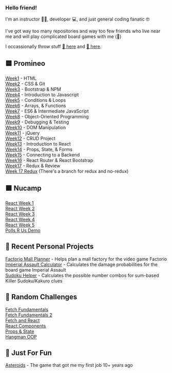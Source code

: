 ### Hello friend!

I'm an instructor 👩‍🏫, developer 💻, and just general coding fanatic 🤓

I've got way too many repositories and way too few friends who live near me and will play complicated board games with me (🥲)

I occassionally throw stuff [📝 here](https://www.codingmadeclear.com/) and [🎥 here](https://youtube.com/@codingmadeclear4970).

## 🟦 Promineo
[Week1](https://github.com/natafaye/fesd-week-1) - HTML  
[Week2](https://github.com/natafaye/fesd-week-2) - CSS & Git  
[Week3](https://github.com/natafaye/fesd-week-3) - Bootstrap & NPM  
[Week4](https://github.com/natafaye/fesd-week-4) - Introduction to Javascript  
[Week5](https://github.com/natafaye/fesd-week-5) - Conditions & Loops  
[Week6](https://github.com/natafaye/fesd-week-6) - Arrays, & Functions  
[Week7](https://github.com/natafaye/fesd-week-7) - ES6 & Intermediate JavaScript  
[Week8](https://github.com/natafaye/fesd-week-8) - Object-Oriented Programming  
[Week9](https://github.com/natafaye/fesd-week-9) - Debugging & Testing  
[Week10](https://github.com/natafaye/fesd-week-10) - DOM Manipulation  
[Week11](https://github.com/natafaye/fesd-week-11) - jQuery  
[Week12](https://github.com/natafaye/fesd-week-12) - CRUD Project  
[Week13](https://github.com/natafaye/fesd-week-13) - Introduction to React  
[Week14](https://github.com/natafaye/fesd-week-14) - Props, State, & Forms  
[Week15](https://github.com/natafaye/fesd-week-15) - Connecting to a Backend  
[Week16](https://github.com/natafaye/fesd-week-16) - React Router & React Bootstrap  
[Week17](https://github.com/natafaye/fesd-week-17) - Redux & Review  
[Week 17 Redux](https://github.com/natafaye/fesd-week-17-redux)
(There's a branch for redux and no-redux)  

## 🟪 Nucamp
[React Week 1](https://github.com/natafaye/nucamp-react-scratch-week-1)  
[React Week 2](https://github.com/natafaye/nucamp-react-scratch-week-2)  
[React Week 3](https://github.com/natafaye/nucamp-react-scratch-week-3)  
[React Week 4](https://github.com/natafaye/nucamp-react-scratch-week-4)  
[React Week 5](https://github.com/natafaye/nucamp-react-scratch-week-5)  
[Polls R Us Demo](https://github.com/natafaye/poll-app-demo)  

## 🌱 Recent Personal Projects
[Factorio Mall Planner](https://github.com/natafaye/factorio-mall-planner) - Helps plan a mall factory for the video game Factorio
[Imperial Assault Calculator](https://github.com/natafaye/imperial-assault-calculator) - Calculates the damage probabilities for the board game Imperial Assault  
[Sudoku Helper](https://github.com/natafaye/sudoku-helper) - Calculates the possible number combos for sum-based Killer Sudoku/Kakuro clues  

## 💪 Random Challenges
[Fetch Fundamentals](https://github.com/natafaye/fetch-fundamentals-challenges)  
[Fetch Fundamentals 2](https://github.com/natafaye/fetch-fundamentals-challenges-2)  
[Fetch and React](https://github.com/natafaye/fetch-and-react-challenges)  
[React Components](https://github.com/natafaye/react-challenges)  
[Props & State](https://github.com/natafaye/props-and-state-practice)  
[Hangman OOP](https://github.com/natafaye/hangman-practice)  

## 🚀 Just For Fun
[Asteroids](https://github.com/natafaye/old-asteroids-game) - The game that got me my first job 10+ years ago
